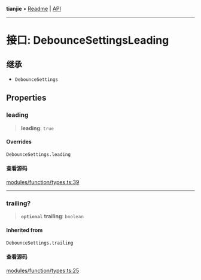 **tianjie** • [Readme](../README.md) \| [API](../globals.md)

***

# 接口: DebounceSettingsLeading

## 继承

- `DebounceSettings`

## Properties

<a id="leading" name="leading"></a>

### leading

> **leading**: `true`

#### Overrides

`DebounceSettings.leading`

#### 查看源码

[modules/function/types.ts:39](https://github.com/hacxy/tianjie/blob/3a3f9f626d27cf04a1fdcea3cadef8bda0e494f2/src/modules/function/types.ts#L39)

***

<a id="trailing" name="trailing"></a>

### trailing?

> **`optional`** **trailing**: `boolean`

#### Inherited from

`DebounceSettings.trailing`

#### 查看源码

[modules/function/types.ts:25](https://github.com/hacxy/tianjie/blob/3a3f9f626d27cf04a1fdcea3cadef8bda0e494f2/src/modules/function/types.ts#L25)
